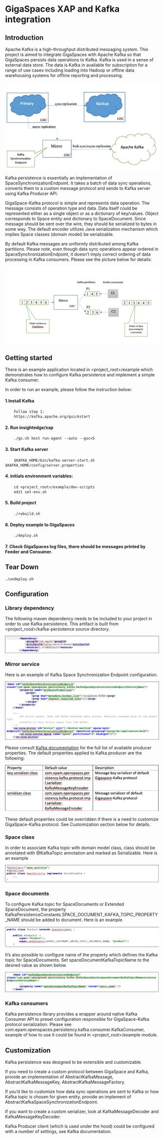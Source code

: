 # GigaSpaces XAP and Kafka integration

## Introduction

Apache Kafka is a high-throughput distributed messaging system.
This project is aimed to integrate GigaSpaces with Apache Kafka so that GigaSpaces persists data operations to Kafka. Kafka is used in a sense of external data store. The data is Kafka in available for subscription for a range of use cases including loading into Hadoop or offline data warehousing systems for offline reporting and processing.

![Screenshot](./Pictures/Picture1.png)

Kafka persistence is essentially an implementation of SpaceSynchronizationEndpoint. It takes a batch of data sync operations, converts them to a custom message protocol and sends to Kafka server using Kafka Producer API.

GigaSpace-Kafka protocol is simple and represents data operation. The message consists of operation type and data. Data itself could be represented either as a single object or as a dictionary of key/values. Object corresponds to Space entity and dictionary to SpaceDocument. Since message should be sent over the wire, they should be serialized to bytes in some way. The default encoder utilizes Java serialization mechanism which implies Space classes (domain model) be serializable. 

By default Kafka messages are uniformly distributed among Kafka partitions. Please note, even though data sync operations appear ordered in SpaceSynchronizationEndpoint, it doesn’t imply correct ordering of data processing in Kafka consumers. Please see the picture below for details:


![Screenshot](./Pictures/Picture2.png)

## Getting started

There is an example application located in <project_root>/example which demonstrates how to configure Kafka persistence and implement a simple Kafka consumer.

In order to run an example, please follow the instruction below:

#### 1.Install Kafka <br>
        Follow step 1:
        https://kafka.apache.org/quickstart
#### 2. Run insightedge/xap<br>
        ./gs.sh host run-agent --auto --gsc=5
#### 3.	Start Kafka server <br>
        $KAFKA_HOME/bin/kafka-server-start.sh $KAFKA_HOME/config/server.properties
#### 4. initials environment variables:<br>
        cd <project_root>/example/dev-scripts
        edit set-env.sh
#### 5.	Build project <br>
        ./rebuild.sh
#### 6.	Deploy example to GigaSpaces <br>
        ./deploy.sh
#### 7.	Check GigaSpaces log files, there should be messages printed by Feeder and Consumer.<br>

## Tear Down
    ./undeploy.sh

## Configuration

### Library dependency

The following maven dependency needs to be included to your project in order to use Kafka persistence. This artifact is built from <project_rood>/kafka-persistence source directory.

![Screenshot](./Pictures/Picture3.png)

### Mirror service 

Here is an example of Kafka Space Synchronization Endpoint configuration.

![Screenshot](./Pictures/Picture4.png)

Please consult [Kafka documentation](https://kafka.apache.org/documentation.html#producerconfigs) for the full list of available producer properties.
The default properties applied to Kafka producer are the following:

![Screenshot](./Pictures/Picture5.png)

These default properties could be overridden if there is a need to customize GigaSpace-Kafka protocol. See Customization section below for details.

### Space class

In order to associate Kafka topic with domain model class, class should be annotated with @KafkaTopic annotation and marked as Serializable. Here is an example

![Screenshot](./Pictures/Picture6.png)

### Space documents

To configure Kafka topic for SpaceDocuments or Extended SpaceDocument, the property KafkaPersistenceConstants.SPACE_DOCUMENT_KAFKA_TOPIC_PROPERTY_NAME should be added to document. Here is an example

![Screenshot](./Pictures/Picture7.png)

It’s also possible to configure name of the property which defines the Kafka topic for SpaceDocuments. Set spaceDocumentKafkaTopicName to the desired value as shown below.

![Screenshot](./Pictures/Picture8.png)

### Kafka consumers

Kafka persistence library provides a wrapper around native Kafka Consumer API to preset configuration responsible for GigaSpace-Kafka protocol serialization. Please see com.epam.openspaces.persistency.kafka.consumer.KafkaConsumer, example of how to use it could be found in <project_root>/example module.

## Customization

Kafka persistence was designed to be extensible and customizable. 

If you need to create a custom protocol between GigaSpace and Kafka, provide an implementation of AbstractKafkaMessage, AbstractKafkaMessageKey, AbstractKafkaMessageFactory.

If you’d like to customize how data sync operations are sent to Kafka or how Kafka topic is chosen for given entity, provide an implement of AbstractKafkaSpaceSynchronizationEndpoint.

If you want to create a custom serializer, look at KafkaMessageDecoder and KafkaMessageKeyDecoder.

Kafka Producer client (which is used under the hood) could be configured with a number of settings, see Kafka documentation.
